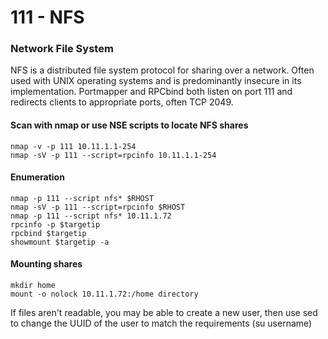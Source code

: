 # 111 - NFS

### Network File System

NFS is a distributed file system protocol for sharing over a network. Often used with UNIX operating systems and is predominantly insecure in its implementation. Portmapper and RPCbind both listen on port 111 and redirects clients to appropriate ports, often TCP 2049. 

#### Scan with nmap or use NSE scripts to locate NFS shares 

```text
nmap -v -p 111 10.11.1.1-254
nmap -sV -p 111 --script=rpcinfo 10.11.1.1-254 
```

#### Enumeration

```text
nmap -p 111 --script nfs* $RHOST
nmap -sV -p 111 --script=rpcinfo $RHOST 
nmap -p 111 --script nfs* 10.11.1.72
rpcinfo -p $targetip
rpcbind $targetip
showmount $targetip -a
```

#### Mounting shares

```text
mkdir home 
mount -o nolock 10.11.1.72:/home directory
```

If files aren't readable, you may be able to create a new user, then use sed to change the UUID of the user to match the requirements \(su username\)

